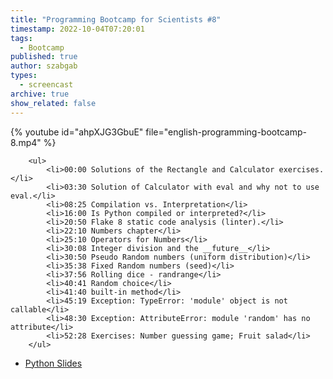 ```yaml
---
title: "Programming Bootcamp for Scientists #8"
timestamp: 2022-10-04T07:20:01
tags:
  - Bootcamp
published: true
author: szabgab
types:
  - screencast
archive: true
show_related: false
---
```



{% youtube id="ahpXJG3GbuE" file="english-programming-bootcamp-8.mp4" %}

        <ul>
            <li>00:00 Solutions of the Rectangle and Calculator exercises.</li>
            <li>03:30 Solution of Calculator with eval and why not to use eval.</li>
            <li>08:25 Compilation vs. Interpretation</li>
            <li>16:00 Is Python compiled or interpreted?</li>
            <li>20:50 Flake 8 static code analysis (linter).</li>
            <li>22:10 Numbers chapter</li>
            <li>25:10 Operators for Numbers</li>
            <li>30:08 Integer division and the __future__</li>
            <li>30:50 Pseudo Random numbers (uniform distribution)</li>
            <li>35:38 Fixed Random numbers (seed)</li>
            <li>37:56 Rolling dice - randrange</li>
            <li>40:41 Random choice</li>
            <li>41:40 built-in method</li>
            <li>45:19 Exception: TypeError: 'module' object is not callable</li>
            <li>48:30 Exception: AttributeError: module 'random' has no attribute</li>
            <li>52:28 Exercises: Number guessing game; Fruit salad</li>
        </ul>

* [Python Slides](/slides/python)

